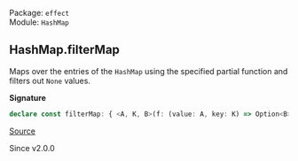 Package: `effect`<br />
Module: `HashMap`<br />

## HashMap.filterMap

Maps over the entries of the `HashMap` using the specified partial function
and filters out `None` values.

**Signature**

```ts
declare const filterMap: { <A, K, B>(f: (value: A, key: K) => Option<B>): (self: HashMap<K, A>) => HashMap<K, B>; <K, A, B>(self: HashMap<K, A>, f: (value: A, key: K) => Option<B>): HashMap<K, B>; }
```

[Source](https://github.com/Effect-TS/effect/tree/main/packages/effect/src/HashMap.ts#L477)

Since v2.0.0